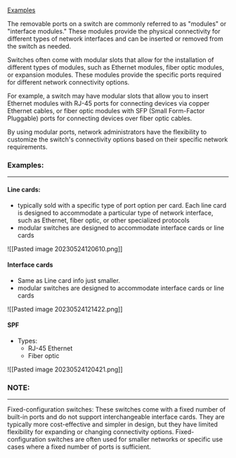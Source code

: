 [Examples](#examples)

The removable ports on a switch are commonly referred to as "modules" or "interface modules." These modules provide the physical connectivity for different types of network interfaces and can be inserted or removed from the switch as needed.

Switches often come with modular slots that allow for the installation of different types of modules, such as Ethernet modules, fiber optic modules, or expansion modules. These modules provide the specific ports required for different network connectivity options.

For example, a switch may have modular slots that allow you to insert Ethernet modules with RJ-45 ports for connecting devices via copper Ethernet cables, or fiber optic modules with SFP (Small Form-Factor Pluggable) ports for connecting devices over fiber optic cables.

By using modular ports, network administrators have the flexibility to customize the switch's connectivity options based on their specific network requirements.

### Examples:
----

#### Line cards:
- typically sold with a specific type of port option per card. Each line card is designed to accommodate a particular type of network interface, such as Ethernet, fiber optic, or other specialized protocols
- modular switches are designed to accommodate interface cards or line cards

![[Pasted image 20230524120610.png]]

#### Interface cards
- Same as Line card info just smaller.
- modular switches are designed to accommodate interface cards or line cards

![[Pasted image 20230524121422.png]]

#### SPF
- Types:
	- RJ-45 Ethernet
	- Fiber optic 
	
![[Pasted image 20230524120421.png]]


### NOTE:
----
Fixed-configuration switches: These switches come with a fixed number of built-in ports and do not support interchangeable interface cards. They are typically more cost-effective and simpler in design, but they have limited flexibility for expanding or changing connectivity options. Fixed-configuration switches are often used for smaller networks or specific use cases where a fixed number of ports is sufficient.